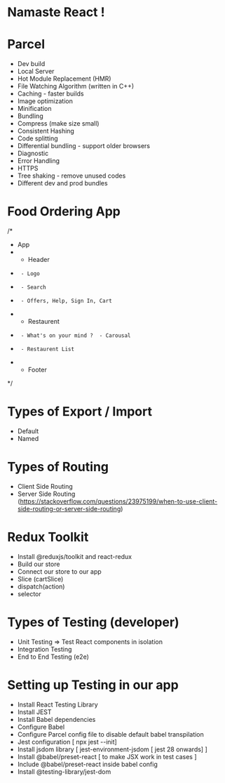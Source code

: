 # Namaste React !

# Parcel

- Dev build
- Local Server
- Hot Module Replacement (HMR)
- File Watching Algorithm (written in C++)
- Caching - faster builds
- Image optimization
- Minification
- Bundling
- Compress (make size small)
- Consistent Hashing
- Code splitting
- Differential bundling - support older browsers
- Diagnostic
- Error Handling
- HTTPS
- Tree shaking - remove unused codes
- Different dev and prod bundles

# Food Ordering App

/\*

- App
- - Header
-      - Logo
-      - Search
-      - Offers, Help, Sign In, Cart
- - Restaurent
-      - What's on your mind ?  - Carousal
-      - Restaurent List
- - Footer

\*/

# Types of Export / Import

- Default
- Named

# Types of Routing

- Client Side Routing
- Server Side Routing
  (https://stackoverflow.com/questions/23975199/when-to-use-client-side-routing-or-server-side-routing)

# Redux Toolkit

- Install @reduxjs/toolkit and react-redux
- Build our store
- Connect our store to our app
- Slice (cartSlice)
- dispatch(action)
- selector

# Types of Testing (developer)

- Unit Testing => Test React components in isolation
- Integration Testing
- End to End Testing (e2e)

# Setting up Testing in our app

- Install React Testing Library
- Install JEST
- Install Babel dependencies
- Configure Babel
- Configure Parcel config file to disable default babel transpilation
- Jest configuration [ npx jest --init]
- Install jsdom library [ jest-environment-jsdom [ jest 28 onwards] ]
- Install @babel/preset-react [ to make JSX work in test cases ]
- Include @babel/preset-react inside babel config
- Install @testing-library/jest-dom
